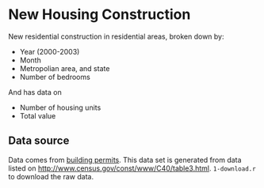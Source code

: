 New Housing Construction 
==============================

New residential construction in residential areas, broken down by:

* Year (2000-2003)
* Month
* Metropolian area, and state
* Number of bedrooms

And has data on

* Number of housing units 
* Total value

Data source
-------------

Data comes from [building permits](http://www.census.gov/const/www/permitsindex.html).  This data set is generated from data listed on http://www.census.gov/const/www/C40/table3.html.   `1-download.r` to download the raw data.
